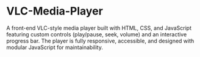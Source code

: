 # VLC-Media-Player
A front-end VLC-style media player built with HTML, CSS, and JavaScript featuring custom controls (play/pause, seek, volume) and an interactive progress bar. The player is fully responsive, accessible, and designed with modular JavaScript for maintainability.
